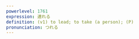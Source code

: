 ```yaml
---
powerlevel: 1761
expression: 連れる
definition: (v1) to lead; to take (a person); (P)
pronunciation: つれる
---
```

